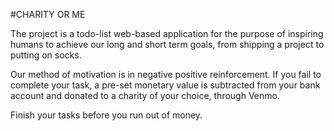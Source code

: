 #CHARITY OR ME

The project is a todo-list web-based application for the purpose of inspiring humans to achieve our long and short term goals, from shipping a project to putting on socks.

Our method of motivation is in negative positive reinforcement. If you fail to complete your task, a pre-set monetary value is subtracted from your bank account and donated to a charity of your choice, through Venmo.

Finish your tasks before you run out of money.
